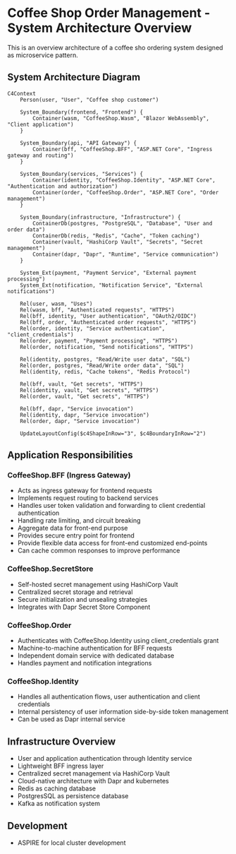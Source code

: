 # Coffee Shop Order Management - System Architecture Overview

This is an overview architecture of a coffee sho ordering system designed as microservice pattern.

## System Architecture Diagram

```mermaid
C4Context
    Person(user, "User", "Coffee shop customer")

    System_Boundary(frontend, "Frontend") {
        Container(wasm, "CoffeeShop.Wasm", "Blazor WebAssembly", "Client application")
    }

    System_Boundary(api, "API Gateway") {
        Container(bff, "CoffeeShop.BFF", "ASP.NET Core", "Ingress gateway and routing")
    }

    System_Boundary(services, "Services") {
        Container(identity, "CoffeeShop.Identity", "ASP.NET Core", "Authentication and authorization")
        Container(order, "CoffeeShop.Order", "ASP.NET Core", "Order management")
    }

    System_Boundary(infrastructure, "Infrastructure") {
        ContainerDb(postgres, "PostgreSQL", "Database", "User and order data")
        ContainerDb(redis, "Redis", "Cache", "Token caching")
        Container(vault, "HashiCorp Vault", "Secrets", "Secret management")
        Container(dapr, "Dapr", "Runtime", "Service communication")
    }

    System_Ext(payment, "Payment Service", "External payment processing")
    System_Ext(notification, "Notification Service", "External notifications")

    Rel(user, wasm, "Uses")
    Rel(wasm, bff, "Authenticated requests", "HTTPS")
    Rel(bff, identity, "User authentication", "OAuth2/OIDC")
    Rel(bff, order, "Authenticated order requests", "HTTPS")
    Rel(order, identity, "Service authentication", "client_credentials")
    Rel(order, payment, "Payment processing", "HTTPS")
    Rel(order, notification, "Send notifications", "HTTPS")

    Rel(identity, postgres, "Read/Write user data", "SQL")
    Rel(order, postgres, "Read/Write order data", "SQL")
    Rel(identity, redis, "Cache tokens", "Redis Protocol")

    Rel(bff, vault, "Get secrets", "HTTPS")
    Rel(identity, vault, "Get secrets", "HTTPS")
    Rel(order, vault, "Get secrets", "HTTPS")

    Rel(bff, dapr, "Service invocation")
    Rel(identity, dapr, "Service invocation")
    Rel(order, dapr, "Service invocation")

    UpdateLayoutConfig($c4ShapeInRow="3", $c4BoundaryInRow="2")
```

## Application Responsibilities

### CoffeeShop.BFF (Ingress Gateway)
- Acts as ingress gateway for frontend requests
- Implements request routing to backend services
- Handles user token validation and forwarding to client credential authentication
- Handling rate limiting, and circuit breaking
- Aggregate data for front-end purpose 
- Provides secure entry point for frontend
- Provide flexible data access for front-end customized end-points 
- Can cache common responses to improve performance

### CoffeeShop.SecretStore
- Self-hosted secret management using HashiCorp Vault
- Centralized secret storage and retrieval
- Secure initialization and unsealing strategies
- Integrates with Dapr Secret Store Component

### CoffeeShop.Order
- Authenticates with CoffeeShop.Identity using client_credentials grant
- Machine-to-machine authentication for BFF requests
- Independent domain service with dedicated database
- Handles payment and notification integrations

### CoffeeShop.Identity
- Handles all authentication flows, user authentication and client credentials
- Internal persistency of user information side-by-side token management
- Can be used as Dapr internal service 

## Infrastructure Overview 
- User and application authentication through Identity service
- Lightweight BFF ingress layer
- Centralized secret management via HashiCorp Vault
- Cloud-native architecture with Dapr and kubernetes
- Redis as caching database
- PostgresSQL as persistence database
- Kafka as notification system

## Development
- ASPIRE for local cluster development
